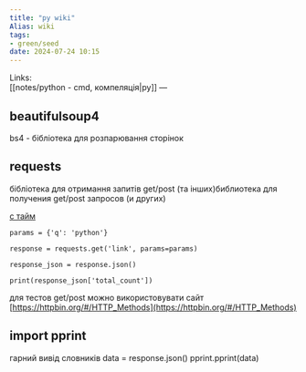 ```yaml
---
title: "py wiki"
Alias: wiki
tags:
- green/seed
date: 2024-07-24 10:15
---
```

Links:  
[[notes/python - cmd, компеляція|py]]
—

## beautifulsoup4
bs4 - бібліотека для розпарювання сторінок

## requests
бібліотека для отримання запитів get/post (та інших)библиотека для получения get/post запросов (и других)

[c тайм](https://youtu.be/XwDlcW_WsmU?si=1G3y0YP7nQNhSzse&t=504)
```
params = {'q': 'python'}

response = requests.get('link', params=params)

response_json = response.json()

print(response_json['total_count'])
```
для тестов get/post можно використовувати сайт [https://httpbin.org/#/HTTP_Methods](https://httpbin.org/#/HTTP_Methods)

## import pprint
гарний вивід словників
data = response.json()
pprint.pprint(data)

